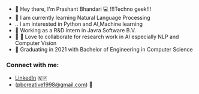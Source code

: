 - 👋 Hey there, I'm Prashant Bhandari :computer: !!!Techno geek!!!
- 🌱 I am currently learning Natural Language Processing
- .. I am interested in Python and AI,Machine learning
- 🔭 Working as a R&D intern in Javra Software B.V.
- :heartbeat: :heartbeat: Love to collaborate for research work in AI especially NLP and Computer Vision
- 📄 Graduating in 2021 with Bachelor of Engineering in Computer Science 


### Connect with me:
- [LinkedIn](https://www.linkedin.com/in/prashant-bhandari-b0287a144/) 🇳🇵
- (pbcreative1998@gmail.com) :email:


